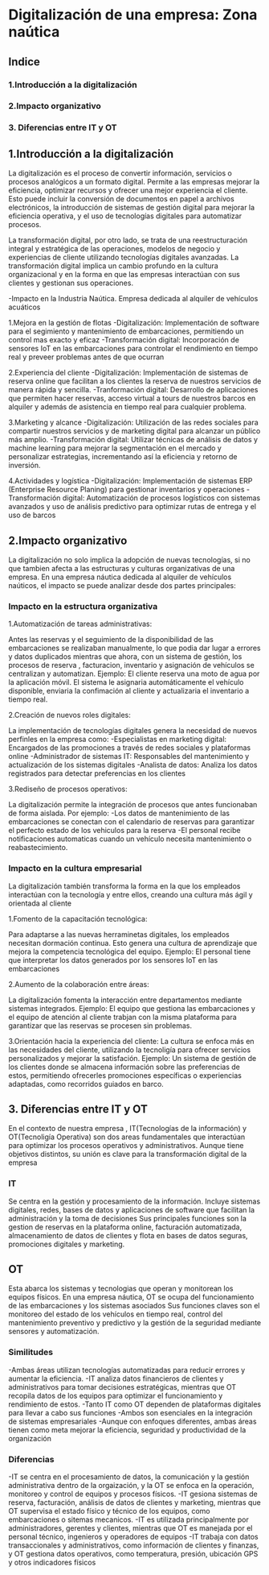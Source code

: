 # Digitalización de una empresa: Zona naútica

## Indice
### 1.Introducción a la digitalización
### 2.Impacto organizativo
### 3. Diferencias entre IT y OT


## 1.Introducción a la digitalización 
La digitalización es el proceso de convertir información, servicios o procesos 
analógicos a un formato digital. Permite a las empresas mejorar la eficiencia, 
optimizar recursos y ofrecer una mejor experiencia el cliente. Esto puede 
incluir la conversión de documentos en papel a archivos electrónicos, la 
introducción de sistemas de gestión digital para mejorar la eficiencia 
operativa, y el uso de tecnologías digitales para automatizar procesos.

La transformación digital, por otro lado, se trata de una reestructuración 
integral y estratégica de las operaciones, modelos de negocio y experiencias de 
cliente utilizando tecnologías digitales avanzadas. La transformación digital 
implica un cambio profundo en la cultura organizacional y en la forma en que las 
empresas interactúan con sus clientes y gestionan sus operaciones.

-Impacto en la Industria Naútica.
Empresa dedicada al alquiler de vehículos acuáticos

1.Mejora en la gestión de flotas
-Digitalización: Implementación de software para el segimiento y mantenimiento 
de embarcaciones, permitiendo un control mas exacto y eficaz
-Transformación digital: Incorporación de sensores IoT en las embarcaciones para controlar el rendimiento en tiempo real y preveer problemas antes de que ocurran

2.Experiencia del cliente
-Digitalización: Implementación de sistemas de reserva online que facilitan a 
los clientes la reserva de nuestros servicios de manera rápida y sencilla.
-Tranformación digital: Desarrollo de aplicaciones que permiten hacer reservas, 
acceso virtual a tours de nuestros barcos en alquiler y además de asistencia en 
tiempo real para cualquier problema.

3.Marketing y alcance
-Digitalización: Utilización de las redes sociales para compartir nuestros 
servicios y de marketing digital para alcanzar un público más amplio.
-Transformación digital: Utilizar técnicas de análisis de datos y machine 
learning para mejorar la segmentación en el mercado y personalizar estrategias, 
incrementando así la eficiencia y retorno de inversión.

4.Actividades y logística
-Digitalización: Implementación de sistemas ERP (Enterprise Resource Planing) 
para gestionar inventarios y operaciones
-Transformación digital: Automatización de procesos logísticos con sistemas 
avanzados y uso de análisis predictivo para optimizar rutas de entrega y el uso 
de barcos

## 2.Impacto organizativo
La digitalización no solo implica la adopción de nuevas tecnologías, si no que 
tambien afecta a las estructuras y culturas organizativas de una empresa. En una 
empresa náutica dedicada al alquiler de vehículos naúticos, el impacto se puede 
analizar desde dos partes principales:

### Impacto en la estructura organizativa
1.Automatización de tareas administrativas:

Antes las reservas y el seguimiento de la disponibilidad de las embarcaciones se 
realizaban manualmente, lo que podia dar lugar a errores y datos duplicados 
mientras que ahora, con un sistema de gestión, los procesos de reserva , 
facturacion, inventario y asignación de vehículos se centralizan y automatizan.
Ejemplo: El cliente reserva una moto de agua por la aplicación móvil. El sistema 
le asignaria automáticamente el vehículo disponible, enviaria la confimación al 
cliente y actualizaria el inventario a tiempo real.

2.Creación de nuevos roles digitales:

La implementación de tecnologías digitales genera la necesidad de nuevos 
perfinles en la empresa como:
-Especialistas en marketing digital: Encargados de las promociones a través de 
redes sociales y plataformas online
-Administrador de sistemas IT: Responsables del mantenimiento y actualización de 
los sistemas digitales
-Analista de datos: Analiza los datos registrados para detectar preferencias en 
los clientes 

3.Rediseño de procesos operativos:

La digitalización permite la integración de procesos que antes funcionaban de 
forma aislada. Por ejemplo:
-Los datos de mantenimiento de las embarcaciones se conectan con el calendario 
de reservas para garantizar el perfecto estado de los vehiculos para la reserva
-El personal recibe notificaciones automaticas cuando un vehículo necesita 
mantenimiento o reabastecimiento.

### Impacto en la cultura empresarial
La digitalización también transforma la forma en la que los empleados interactúan con la tecnología y entre ellos, creando una cultura más ágil y orientada al cliente

1.Fomento de la capacitación tecnológica:

Para adaptarse a las nuevas herraminetas digitales, los empleados necesitan dormación continua. Esto genera una cultura de aprendizaje que mejora la competencia tecnológica del equipo.
Ejemplo: El personal tiene que interpretar los datos generados por los sensores IoT en las embarcaciones

2.Aumento de la colaboración entre áreas:

La digitalización fomenta la interacción entre departamentos mediante sistemas integrados.
Ejemplo: El equipo que gestiona las embarcaciones y el equipo de atención al cliente trabjan con la misma plataforma para garantizar que las reservas se procesen sin problemas.

3.Orientación hacia la experiencia del cliente:
La cultura se enfoca más en las necesidades del cliente, utilizando la tecnoligía para ofrecer servicios personalizados y mejorar la satisfación.
Ejemplo: Un sistema de gestión de los clientes donde se almacena información sobre las preferencias de estos, permitiendo ofrecerles promociones específicas o experiencias adaptadas, como recorridos guiados en barco.

## 3. Diferencias entre IT y OT
En el contexto de nuestra empresa , IT(Tecnologías de la información) y OT(Tecnoligía Operativa) son dos areas fundamentales que interactúan para optimizar los procesos operativos y administrativos. Aunque tiene objetivos distintos, su unión es clave para la transformación digital de la empresa

### IT
Se centra en la gestión y procesamiento de la información. Incluye sistemas digitales, redes, bases de datos y aplicaciones de software que facilitan la administración y la toma de decisiones
Sus principales funciones son la gestion de reservas en la plataforma online, facturación automatizada, almacenamiento de datos de clientes y flota en bases de datos seguras, promociones digitales y marketing.

## OT
Esta abarca los sistemas y tecnologias que operan y monitorean los equipos físicos. En una empresa náutica, OT se ocupa del funcionamiento de las embarcaciones y los sistemas asociados
Sus funciones claves son el monitoreo del estado de los vehículos en tiempo real, control del mantenimiento preventivo y predictivo y la gestión de la seguridad mediante sensores y automatización.

### Similitudes
-Ambas áreas utilizan tecnologías automatizadas para reducir errores y aumentar la eficiencia.
-IT analiza datos financieros de clientes y administrativos para tomar decisiones estratégicas, mientras que OT recopila datos de los equipos para optimizar el funcionamiento y rendimiento de estos.
-Tanto IT como OT dependen de plataformas digitales para llevar a cabo sus funciones
-Ambos son esenciales en la integración de sistemas empresariales
-Aunque con enfoques diferentes, ambas áreas tienen como meta mejorar la eficiencia, seguridad y productividad de la organización

### Diferencias
-IT se centra en el procesamiento de datos, la comunicación y la gestión administrativa dentro de la orgaización, y la OT se enfoca en la operación, monitoreo y control de equipos y procesos físicos.
-IT gesiona sistemas de reserva, facturación, análisis de datos de clientes y marketing, mientras que OT supervisa el estado físico y técnico de los equipos, como embarcaciones o sitemas mecanicos.
-IT es utilizada principalmente por administradores, gerentes y clientes, mientras que OT es manejada por el personal técnico, ingenieros y operadores de equipos
-IT trabaja con datos transaccionales y administrativos, como información de clientes y finanzas, y OT gestiona datos operativos, como temperatura, presión, ubicación GPS y otros indicadores físicos

